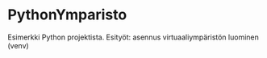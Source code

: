 # PythonYmparisto
Esimerkki Python projektista.  Esityöt: asennus virtuaaliympäristön luominen (venv)
